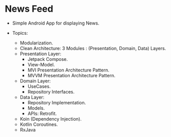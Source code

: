 # News Feed

- Simple Android App for displaying News.

- Topics:
  * Modularization.
  * Clean Architecture: 3 Modules : (Presentation, Domain, Data) Layers.
  * Presentation Layer:
    * Jetpack Compose.
    * View-Model.
    * MVI Presentation Architecture Pattern.
    * MVVM Presentation Architecture Pattern.
  * Domain Layer:
    * UseCases.
    * Repository Interfaces.
  * Data Layer:
    * Repository Implementation.
    * Models.
    * APIs: Retrofit.
  * Koin (Dependency Injection).
  * Kotlin Coroutines.
  * RxJava
